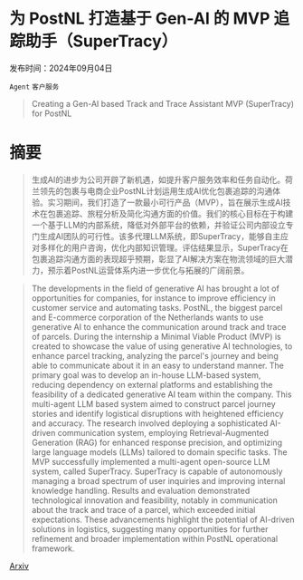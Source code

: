 # 为 PostNL 打造基于 Gen-AI 的 MVP 追踪助手（SuperTracy）

发布时间：2024年09月04日

`Agent` `客户服务`

> Creating a Gen-AI based Track and Trace Assistant MVP (SuperTracy) for PostNL

# 摘要

> 生成AI的进步为公司开辟了新机遇，如提升客户服务效率和任务自动化。荷兰领先的包裹与电商企业PostNL计划运用生成AI优化包裹追踪的沟通体验。实习期间，我们打造了一款最小可行产品（MVP），旨在展示生成AI技术在包裹追踪、旅程分析及简化沟通方面的价值。我们的核心目标在于构建一个基于LLM的内部系统，降低对外部平台的依赖，并验证公司内部设立专门生成AI团队的可行性。该多代理LLM系统，即SuperTracy，能够自主应对多样化的用户咨询，优化内部知识管理。评估结果显示，SuperTracy在包裹追踪沟通方面的表现超乎预期，彰显了AI解决方案在物流领域的巨大潜力，预示着PostNL运营体系内进一步优化与拓展的广阔前景。

> The developments in the field of generative AI has brought a lot of opportunities for companies, for instance to improve efficiency in customer service and automating tasks. PostNL, the biggest parcel and E-commerce corporation of the Netherlands wants to use generative AI to enhance the communication around track and trace of parcels. During the internship a Minimal Viable Product (MVP) is created to showcase the value of using generative AI technologies, to enhance parcel tracking, analyzing the parcel's journey and being able to communicate about it in an easy to understand manner. The primary goal was to develop an in-house LLM-based system, reducing dependency on external platforms and establishing the feasibility of a dedicated generative AI team within the company. This multi-agent LLM based system aimed to construct parcel journey stories and identify logistical disruptions with heightened efficiency and accuracy. The research involved deploying a sophisticated AI-driven communication system, employing Retrieval-Augmented Generation (RAG) for enhanced response precision, and optimizing large language models (LLMs) tailored to domain specific tasks.
  The MVP successfully implemented a multi-agent open-source LLM system, called SuperTracy. SuperTracy is capable of autonomously managing a broad spectrum of user inquiries and improving internal knowledge handling. Results and evaluation demonstrated technological innovation and feasibility, notably in communication about the track and trace of a parcel, which exceeded initial expectations. These advancements highlight the potential of AI-driven solutions in logistics, suggesting many opportunities for further refinement and broader implementation within PostNL operational framework.

[Arxiv](https://arxiv.org/abs/2409.02711)